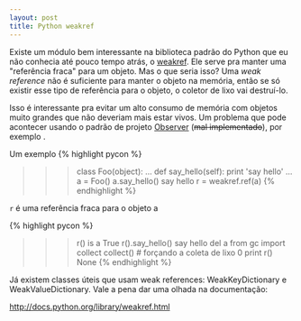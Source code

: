 ```yaml
---
layout: post
title: Python weakref
---
```


Existe um módulo bem interessante na biblioteca padrão do Python que eu não conhecia até pouco tempo atrás, o <a href="http://docs.python.org/library/weakref.html">weakref</a>. Ele serve pra manter uma "referência fraca" para um objeto. Mas o que seria isso? 
Uma _weak reference_ não é suficiente para manter o objeto na memória, então se só existir esse tipo de referência para o objeto, o coletor de lixo vai destruí-lo.

Isso é interessante pra evitar um alto consumo de memória com objetos muito grandes que não deveriam mais estar vivos. Um problema que pode acontecer usando o padrão de projeto <a href="http://en.wikipedia.org/wiki/Observer_pattern">Observer</a> (<del>mal implementado</del>), por exemplo .

Um exemplo
{% highlight pycon %}
>>> class Foo(object):
...   def say_hello(self): print 'say hello'
... 
>>> a = Foo()
>>> a.say_hello()
say hello
>>> r = weakref.ref(a)
{% endhighlight %}

`r` é uma referência fraca para o objeto a

{% highlight pycon %}
>>> r() is a
True
>>> r().say_hello()
say hello
>>> del a
>>> from gc import collect
>>> collect()	# forçando a coleta de lixo
0
>>> print r()
None
{% endhighlight %}

Já existem classes úteis que usam weak references: WeakKeyDictionary e WeakValueDictionary. Vale a pena dar uma olhada na documentação:

<a href="http://docs.python.org/library/weakref.html">http://docs.python.org/library/weakref.html</a>
